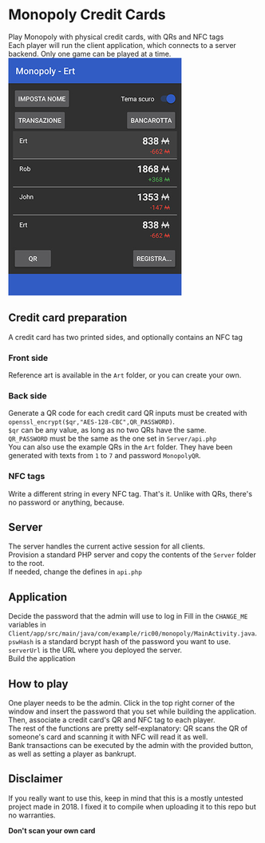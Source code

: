 # Monopoly Credit Cards
Play Monopoly with physical credit cards, with QRs and NFC tags\
Each player will run the client application, which connects to a server backend. Only one game can be played at a time.\
![home](img.jpg)

## Credit card preparation
A credit card has two printed sides, and optionally contains an NFC tag
### Front side
Reference art is available in the `Art` folder, or you can create your own.
### Back side
Generate a QR code for each credit card
QR inputs must be created with `openssl_encrypt($qr,"AES-128-CBC",QR_PASSWORD)`.\
`$qr` can be any value, as long as no two QRs have the same.\
`QR_PASSWORD` must be the same as the one set in `Server/api.php`\
You can also use the example QRs in the `Art` folder. They have been generated with texts from `1` to `7` and password `MonopolyQR`.
### NFC tags
Write a different string in every NFC tag. That's it. Unlike with QRs, there's no password or anything, because.

## Server
The server handles the current active session for all clients.\
Provision a standard PHP server and copy the contents of the `Server` folder to the root.\
If needed, change the defines in `api.php`

## Application
Decide the password that the admin will use to log in 
Fill in the `CHANGE_ME` variables in `Client/app/src/main/java/com/example/ric00/monopoly/MainActivity.java`.\
`pswHash` is a standard bcrypt hash of the password you want to use.\
`serverUrl` is the URL where you deployed the server.\
Build the application

## How to play
One player needs to be the admin. Click in the top right corner of the window and insert the password that you set while building the application.\
Then, associate a credit card's QR and NFC tag to each player.\
The rest of the functions are pretty self-explanatory: QR scans the QR of someone's card and scanning it with NFC will read it as well.\
Bank transactions can be executed by the admin with the provided button, as well as setting a player as bankrupt.

## Disclaimer
If you really want to use this, keep in mind that this is a mostly untested project made in 2018. I fixed it to compile when uploading it to this repo but no warranties.

**Don't scan your own card**
